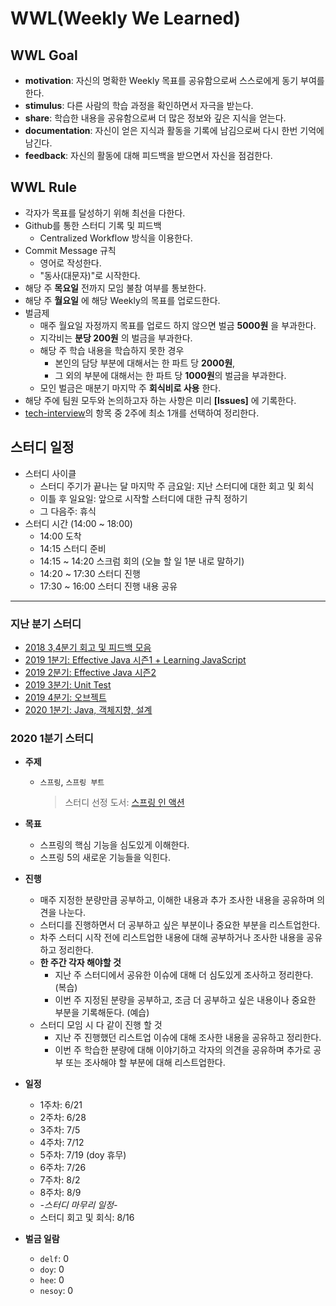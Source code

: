 # WWL(Weekly We Learned)

## WWL Goal
- **motivation**: 자신의 명확한 Weekly 목표를 공유함으로써 스스로에게 동기 부여를 한다.
- **stimulus**: 다른 사람의 학습 과정을 확인하면서 자극을 받는다.
- **share**: 학습한 내용을 공유함으로써 더 많은 정보와 깊은 지식을 얻는다.
- **documentation**: 자신이 얻은 지식과 활동을 기록에 남김으로써 다시 한번 기억에 남긴다.
- **feedback**: 자신의 활동에 대해 피드백을 받으면서 자신을 점검한다.

## WWL Rule
- 각자가 목표를 달성하기 위해 최선을 다한다.
- Github를 통한 스터디 기록 및 피드백
  - Centralized Workflow 방식을 이용한다.
- Commit Message 규칙
  - 영어로 작성한다.
  - "동사(대문자)"로 시작한다.
- 해당 주 **목요일** 전까지 모임 불참 여부를 통보한다.
- 해당 주 **월요일** 에 해당 Weekly의 목표를 업로드한다.
- 벌금제
  - 매주 월요일 자정까지 목표를 업로드 하지 않으면 벌금 **5000원** 을 부과한다.
  - 지각비는 **분당 200원** 의 벌금을 부과한다.
  - 해당 주 학습 내용을 학습하지 못한 경우
    - 본인의 담당 부분에 대해서는 한 파트 당 **2000원**,
    - 그 외의 부분에 대해서는 한 파트 당 **1000원**의 벌금을 부과한다.
  - 모인 벌금은 매분기 마지막 주 **회식비로 사용** 한다.
- 해당 주에 팀원 모두와 논의하고자 하는 사항은 미리 **[Issues]** 에 기록한다.
- [tech-interview](https://github.com/WeareSoft/tech-interview)의 항목 중 2주에 최소 1개를 선택하여 정리한다.

## 스터디 일정
- 스터디 사이클
  - 스터디 주기가 끝나는 달 마지막 주 금요일: 지난 스터디에 대한 회고 및 회식
  - 이틀 후 일요일: 앞으로 시작할 스터디에 대한 규칙 정하기
  - 그 다음주: 휴식
- 스터디 시간 (14:00 ~ 18:00)
  - 14:00 도착
  - 14:15 스터디 준비
  - 14:15 ~ 14:20 스크럼 회의 (오늘 할 일 1분 내로 말하기)
  - 14:20 ~ 17:30 스터디 진행
  - 17:30 ~ 16:00 스터디 진행 내용 공유

---
### 지난 분기 스터디
- [2018 3,4분기 회고 및 피드백 모음](/feedback/2018/2018-total-feedback.md)
- [2019 1분기: Effective Java 시즌1 + Learning JavaScript](/feedback/2019/2019-1.md)
- [2019 2분기: Effective Java 시즌2](/feedback/2019/2019-2.md)
- [2019 3분기: Unit Test](/feedback/2019/2019-3.md)
- [2019 4분기: 오브젝트](/feedback/2019/2019-4.md)
- [2020 1분기: Java, 객체지향, 설계](/feedback/2020/2020-1.md)

### 2020 1분기 스터디
- **주제**
  - `스프링`, `스프링 부트`
    > 스터디 선정 도서: [스프링 인 액션](/SpringInAction/README.md)

- **목표**
  - 스프링의 핵심 기능을 심도있게 이해한다.
  - 스프링 5의 새로운 기능들을 익힌다.

- **진행**
  - 매주 지정한 분량만큼 공부하고, 이해한 내용과 추가 조사한 내용을 공유하며 의견을 나눈다.
  - 스터디를 진행하면서 더 공부하고 싶은 부분이나 중요한 부분을 리스트업한다.
  - 차주 스터디 시작 전에 리스트업한 내용에 대해 공부하거나 조사한 내용을 공유하고 정리한다.
  - **한 주간 각자 해야할 것**
    - 지난 주 스터디에서 공유한 이슈에 대해 더 심도있게 조사하고 정리한다. (복습)
    - 이번 주 지정된 분량을 공부하고, 조금 더 공부하고 싶은 내용이나 중요한 부분을 기록해둔다. (예습)
  - 스터디 모임 시 다 같이 진행 할 것
    - 지난 주 진행했던 리스트업 이슈에 대해 조사한 내용을 공유하고 정리한다.
    - 이번 주 학습한 분량에 대해 이야기하고 각자의 의견을 공유하며 추가로 공부 또는 조사해야 할 부분에 대해 리스트업한다.
 
    
- **일정**
  - 1주차: 6/21
  - 2주차: 6/28
  - 3주차: 7/5
  - 4주차: 7/12
  - 5주차: 7/19 (doy 휴무)
  - 6주차: 7/26
  - 7주차: 8/2
  - 8주차: 8/9
  - *-스터디 마무리 일정-*
  - 스터디 회고 및 회식: 8/16

- **벌금 일람**
  - `delf`: 0
  - `doy`: 0
  - `hee`: 0
  - `nesoy`: 0
